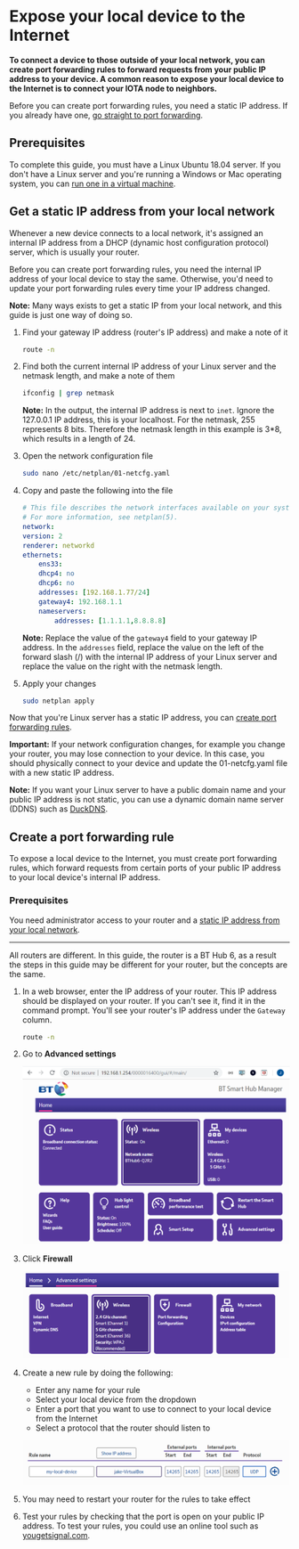 # Expose your local device to the Internet

**To connect a device to those outside of your local network, you can create port forwarding rules to forward requests from your public IP address to your device. A common reason to expose your local device to the Internet is to connect your IOTA node to neighbors.**

Before you can create port forwarding rules, you need a static IP address. If you already have one, [go straight to port forwarding](#create-a-port-forwarding-rule).

## Prerequisites

To complete this guide, you must have a Linux Ubuntu 18.04 server. If you don't have a Linux server and you're running a Windows or Mac operating system, you can [run one in a virtual machine](../how-to-guides/set-up-virtual-machine.md).

## Get a static IP address from your local network

Whenever a new device connects to a local network, it's assigned an internal IP address from a DHCP (dynamic host configuration protocol) server, which is usually your router.

Before you can create port forwarding rules, you need the internal IP address of your local device to stay the same. Otherwise, you'd need to update your port forwarding rules every time your IP address changed.

**Note:** Many ways exists to get a static IP from your local network, and this guide is just one way of doing so.

1. Find your gateway IP address (router's IP address) and make a note of it

    ```bash
    route -n
    ```

2. Find both the current internal IP address of your Linux server and the netmask length, and make a note of them

    ```bash
    ifconfig | grep netmask
    ```

    **Note:** In the output, the internal IP address is next to `inet`. Ignore the 127.0.0.1 IP address, this is your localhost. For the netmask, 255 represents 8 bits. Therefore the netmask length in this example is 3*8, which results in a length of 24.

3. Open the network configuration file

    ```bash
    sudo nano /etc/netplan/01-netcfg.yaml
    ```

4. Copy and paste the following into the file

    ```yaml
    # This file describes the network interfaces available on your system
    # For more information, see netplan(5).
    network:
    version: 2
    renderer: networkd
    ethernets:
        ens33:
        dhcp4: no
        dhcp6: no
        addresses: [192.168.1.77/24]
        gateway4: 192.168.1.1
        nameservers:
            addresses: [1.1.1.1,8.8.8.8]
    ```

    **Note:** Replace the value of the `gateway4` field to your gateway IP address. In the `addresses` field, replace the value on the left of the forward slash (/) with the internal IP address of your Linux server and replace the value on the right with the netmask length.

5. Apply your changes

    ```bash
    sudo netplan apply
    ```

Now that you're Linux server has a static IP address, you can [create port forwarding rules](#create-port-forwarding-rules).

**Important:** If your network configuration changes, for example you change your router, you may lose connection to your device. In this case, you should physically connect to your device and update the 01-netcfg.yaml file with a new static IP address.

**Note:** If you want your Linux server to have a public domain name and your public IP address is not static, you can use a dynamic domain name server (DDNS) such as [DuckDNS](https://www.duckdns.org/).

## Create a port forwarding rule

To expose a local device to the Internet, you must create port forwarding rules, which forward requests from certain ports of your public IP address to your local device's internal IP address.

### Prerequisites

You need administrator access to your router and a [static IP address from your local network](#get-a-static-ip-address-from-your-local-network).

---

All routers are different. In this guide, the router is a BT Hub 6, as a result the steps in this guide may be different for your router, but the concepts are the same. 

1. In a web browser, enter the IP address of your router. This IP address should be displayed on your router. If you can't see it, find it in the command prompt. You'll see your router's IP address under the `Gateway` column.

    ```bash
    route -n
    ```

2. Go to **Advanced settings**

    ![Advanced settings for a BT Hub 6 router](../router-bt-hub.png)

3. Click **Firewall**

    ![Firewall settings for a BT Hub 6 router](../router-advanced-settings.png)

4. Create a new rule by doing the following:

    * Enter any name for your rule
    * Select your local device from the dropdown
    * Enter a port that you want to use to connect to your local device from the Internet
    * Select a protocol that the router should listen to

    ![Example of a port forwarding rule](../port-forwarding-rule.png)

5. You may need to restart your router for the rules to take effect

6. Test your rules by checking that the port is open on your public IP address. To test your rules, you could use an online tool such as [yougetsignal.com](https://www.yougetsignal.com/tools/open-ports/).